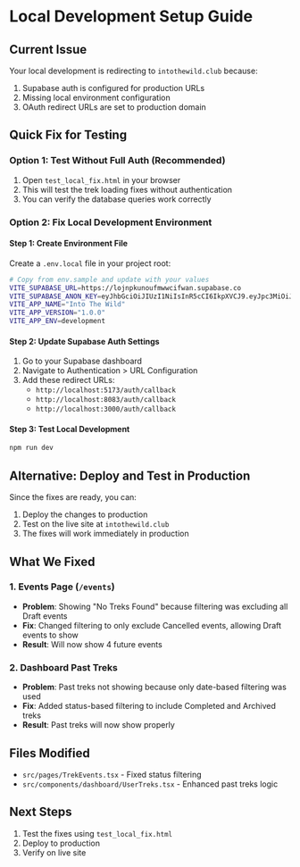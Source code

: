 # Local Development Setup Guide

## Current Issue
Your local development is redirecting to `intothewild.club` because:
1. Supabase auth is configured for production URLs
2. Missing local environment configuration
3. OAuth redirect URLs are set to production domain

## Quick Fix for Testing

### Option 1: Test Without Full Auth (Recommended)
1. Open `test_local_fix.html` in your browser
2. This will test the trek loading fixes without authentication
3. You can verify the database queries work correctly

### Option 2: Fix Local Development Environment

#### Step 1: Create Environment File
Create a `.env.local` file in your project root:

```bash
# Copy from env.sample and update with your values
VITE_SUPABASE_URL=https://lojnpkunoufmwwcifwan.supabase.co
VITE_SUPABASE_ANON_KEY=eyJhbGciOiJIUzI1NiIsInR5cCI6IkpXVCJ9.eyJpc3MiOiJzdXBhYmFzZSIsInJlZiI6Imxvam5wa3Vub3VmbXd3Y2lmd2FuIiwicm9sZSI6ImFub24iLCJpYXQiOjE3NDQzMDcyMTMsImV4cCI6MjA1OTg4MzIxM30.MullqAvDPGgkDc3yW-GIuenn87U-Z3KLDmpU6U1BJmU
VITE_APP_NAME="Into The Wild"
VITE_APP_VERSION="1.0.0"
VITE_APP_ENV=development
```

#### Step 2: Update Supabase Auth Settings
1. Go to your Supabase dashboard
2. Navigate to Authentication > URL Configuration
3. Add these redirect URLs:
   - `http://localhost:5173/auth/callback`
   - `http://localhost:8083/auth/callback`
   - `http://localhost:3000/auth/callback`

#### Step 3: Test Local Development
```bash
npm run dev
```

## Alternative: Deploy and Test in Production

Since the fixes are ready, you can:
1. Deploy the changes to production
2. Test on the live site at `intothewild.club`
3. The fixes will work immediately in production

## What We Fixed

### 1. Events Page (`/events`)
- **Problem**: Showing "No Treks Found" because filtering was excluding all Draft events
- **Fix**: Changed filtering to only exclude Cancelled events, allowing Draft events to show
- **Result**: Will now show 4 future events

### 2. Dashboard Past Treks
- **Problem**: Past treks not showing because only date-based filtering was used
- **Fix**: Added status-based filtering to include Completed and Archived treks
- **Result**: Past treks will now show properly

## Files Modified
- `src/pages/TrekEvents.tsx` - Fixed status filtering
- `src/components/dashboard/UserTreks.tsx` - Enhanced past treks logic

## Next Steps
1. Test the fixes using `test_local_fix.html`
2. Deploy to production
3. Verify on live site
